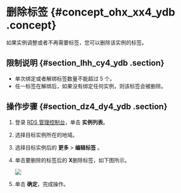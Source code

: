 # 删除标签 {#concept_ohx_xx4_ydb .concept}

如果实例调整或者不再需要标签，您可以删除该实例的标签。

## 限制说明 {#section_lhh_cy4_ydb .section}

-   单次绑定或者解绑标签数量不能超过 5 个。
-   任一标签在解绑后，如果没有绑定任何实例，则该标签会被删除。

## 操作步骤 {#section_dz4_dy4_ydb .section}

1.  登录 [RDS 管理控制台](https://rdsnew.console.aliyun.com/)，单击 **实例列表**。
2.  选择目标实例所在的地域。
3.  选择目标实例后的 **更多** \> **编辑标签** 。
4.  单击要删除的标签后的 **X**删除标签，如下图所示。

    ![](http://static-aliyun-doc.oss-cn-hangzhou.aliyuncs.com/assets/img/7972/4154_zh-CN.png)

5.  单击 **确定**，完成操作。

